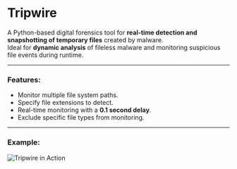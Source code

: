 # Tripwire

A Python-based digital forensics tool for **real-time detection and snapshotting of temporary files** created by malware.  
Ideal for **dynamic analysis** of fileless malware and monitoring suspicious file events during runtime.

---

### Features:
- Monitor multiple file system paths.
- Specify file extensions to detect.
- Real-time monitoring with a **0.1 second delay**.
- Exclude specific file types from monitoring.

---

### Example:

![Tripwire in Action](https://github.com/user-attachments/assets/265b1abd-49c2-4613-95af-aa5df3883e17)

